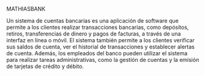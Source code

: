 MATHIASBANK

Un sistema de cuentas bancarias es una aplicación de software que permite a los clientes realizar transacciones bancarias, como depósitos, retiros, transferencias de dinero y pagos de facturas, a través de una interfaz en línea o móvil. El sistema también permite a los clientes verificar sus saldos de cuenta, ver el historial de transacciones y establecer alertas de cuenta. Además, los empleados del banco pueden utilizar el sistema para realizar tareas administrativas, como la gestión de cuentas y la emisión de tarjetas de crédito y débito.
